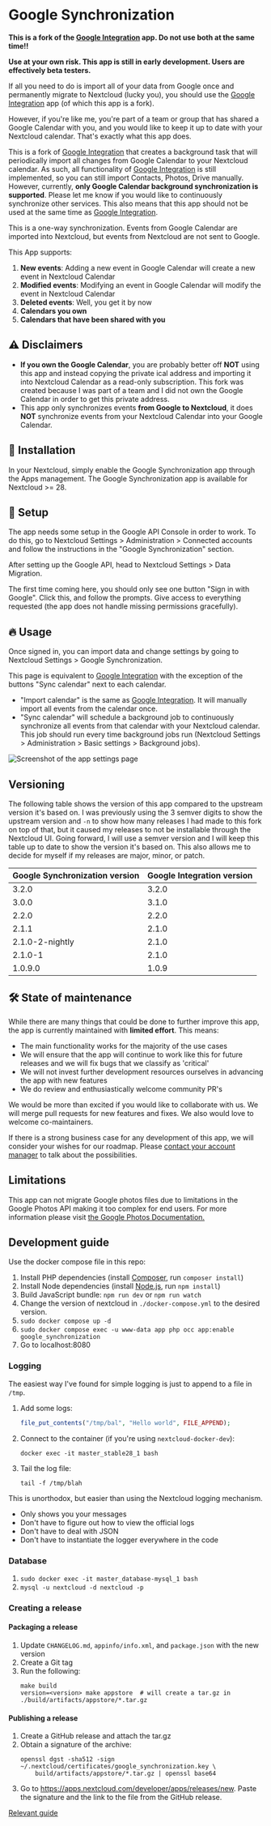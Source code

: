 # Google Synchronization

**This is a fork of the [Google Integration][integration_google] app. Do not use both at the same time!!**

**Use at your own risk. This app is still in early development. Users are effectively beta testers.**

If all you need to do is import all of your data from Google once and permanently migrate to Nextcloud (lucky you),
you should use the [Google Integration][integration_google] app (of which this app is a fork).

However, if you're like me, you're part of a team or group that has shared a Google Calendar with you,
and you would like to keep it up to date with your Nextcloud calendar.
That's exactly what this app does.

This is a fork of [Google Integration][integration_google]
that creates a background task that will periodically import all changes from Google Calendar to your Nextcloud calendar.
As such, all functionality of [Google Integration][integration_google]
is still implemented, so you can still import Contacts, Photos, Drive manually.
However, currently, **only Google Calendar background synchronization is supported**.
Please let me know if you would like to continuously synchronize other services.
This also means that this app should not be used at the same time as [Google Integration][integration_google].

This is a one-way synchronization.
Events from Google Calendar are imported into Nextcloud,
but events from Nextcloud are not sent to Google.

This App supports:
1. **New events**: Adding a new event in Google Calendar will create a new event in Nextcloud Calendar
1. **Modified events**: Modifying an event in Google Calendar will modify the event in Nextcloud Calendar
1. **Deleted events**: Well, you get it by now
1. **Calendars you own**
1. **Calendars that have been shared with you**

## ⚠️ Disclaimers

- **If you own the Google Calendar**, you are probably better off **NOT** using this app and instead copying the private ical address and importing it into Nextcloud Calendar as a read-only subscription. This fork was created because I was part of a team and I did not own the Google Calendar in order to get this private address.
- This app only synchronizes events **from Google to Nextcloud**, it does **NOT** synchronize events from your Nextcloud Calendar into your Google Calendar.

[integration_google]: https://github.com/nextcloud/integration_google

## 🚀 Installation

In your Nextcloud, simply enable the Google Synchronization app through the Apps management.
The Google Synchronization app is available for Nextcloud >= 28.

## 🔧 Setup

The app needs some setup in the Google API Console in order to work.
To do this, go to Nextcloud Settings > Administration > Connected accounts and follow the instructions in the "Google Synchronization" section.

After setting up the Google API, head to Nextcloud Settings > Data Migration.

The first time coming here, you should only see one button "Sign in with Google".
Click this, and follow the prompts.
Give access to everything requested (the app does not handle missing permissions gracefully).

## 🔥 Usage

Once signed in, you can import data and change settings by going to Nextcloud Settings > Google Synchronization.

This page is equivalent to [Google Integration][integration_google]
with the exception of the buttons "Sync calendar" next to each calendar.
- "Import calendar" is the same as [Google Integration][integration_google]. It will manually import all events from the calendar once.
- "Sync calendar" will schedule a background job to continuously synchronize all events from that calendar with your Nextcloud calendar. This job should run every time background jobs run (Nextcloud Settings > Administration > Basic settings > Background jobs).

![Screenshot of the app settings page](./docs/images/settings.png)

## Versioning

The following table shows the version of this app compared to the upstream version it's based on.
I was previously using the 3 semver digits to show the upstream version and `-n` to show how many releases I had made to this fork on top of that,
but it caused my releases to not be installable through the Nextcloud UI.
Going forward, I will use a semver version and I will keep this table up to date to show the version it's based on.
This also allows me to decide for myself if my releases are major, minor, or patch.

| Google Synchronization version | Google Integration version |
| ------------------------------ | -------------------------- |
| 3.2.0                          | 3.2.0                      |
| 3.0.0                          | 3.1.0                      |
| 2.2.0                          | 2.2.0                      |
| 2.1.1                          | 2.1.0                      |
| 2.1.0-2-nightly                | 2.1.0                      |
| 2.1.0-1                        | 2.1.0                      |
| 1.0.9.0                        | 1.0.9                      |

## **🛠️ State of maintenance**

While there are many things that could be done to further improve this app, the app is currently maintained with **limited effort**. This means:

- The main functionality works for the majority of the use cases
- We will ensure that the app will continue to work like this for future releases and we will fix bugs that we classify as 'critical'
- We will not invest further development resources ourselves in advancing the app with new features
- We do review and enthusiastically welcome community PR's

We would be more than excited if you would like to collaborate with us. We will merge pull requests for new features and fixes. We also would love to welcome co-maintainers.

If there is a strong business case for any development of this app, we will consider your wishes for our roadmap. Please [contact your account manager](https://nextcloud.com/enterprise/) to talk about the possibilities.

## Limitations

This app can not migrate Google photos files due to limitations in the Google Photos API making it too complex for end users.
For more information please visit [the Google Photos Documentation.](https://developers.google.com/photos/support/updates#affected-scopes-methods)

## Development guide

Use the docker compose file in this repo:

1. Install PHP dependencies (install [Composer](https://getcomposer.org/), run `composer install`)
1. Install Node dependencies (install [Node.js](https://nodejs.org/en/), run `npm install`)
1. Build JavaScript bundle: `npm run dev` or `npm run watch`
1. Change the version of nextcloud in `./docker-compose.yml` to the desired version.
1. `sudo docker compose up -d`
1. `sudo docker compose exec -u www-data app php occ app:enable google_synchronization`
1. Go to localhost:8080

### Logging

The easiest way I've found for simple logging is just to append to a file in `/tmp`.
1. Add some logs:
    ```php
    file_put_contents("/tmp/bal", "Hello world", FILE_APPEND);
    ```
1. Connect to the container (if you're using `nextcloud-docker-dev`):
    ```
    docker exec -it master_stable28_1 bash
    ```
1. Tail the log file:
    ```
    tail -f /tmp/blah
    ```

This is unorthodox, but easier than using the Nextcloud logging mechanism.
- Only shows you your messages
- Don't have to figure out how to view the official logs
- Don't have to deal with JSON
- Don't have to instantiate the logger everywhere in the code

### Database

1. `sudo docker exec -it master_database-mysql_1 bash`
1. `mysql -u nextcloud -d nextcloud -p`


### Creating a release

#### Packaging a release

1. Update `CHANGELOG.md`, `appinfo/info.xml`, and `package.json` with the new version
1. Create a Git tag
1. Run the following:
    ```
    make build
    version=<version> make appstore  # will create a tar.gz in ./build/artifacts/appstore/*.tar.gz
    ```

#### Publishing a release

1. Create a GitHub release and attach the tar.gz
1. Obtain a signature of the archive:
    ```
    openssl dgst -sha512 -sign ~/.nextcloud/certificates/google_synchronization.key \
        build/artifacts/appstore/*.tar.gz | openssl base64
    ```
1. Go to https://apps.nextcloud.com/developer/apps/releases/new. Paste the signature and the link to the file from the GitHub release.

[Relevant guide](https://nextcloudappstore.readthedocs.io/en/latest/developer.html#uploading-an-app-release)
